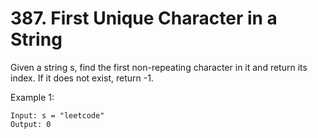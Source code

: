 # 387. First Unique Character in a String
Given a string s, find the first non-repeating character in it and return its index. If it does not exist, return -1.

 

Example 1:
```
Input: s = "leetcode"
Output: 0
```

